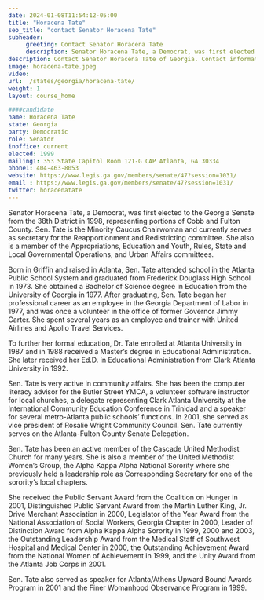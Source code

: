 ```yaml
---
date: 2024-01-08T11:54:12-05:00
title: "Horacena Tate"
seo_title: "contact Senator Horacena Tate"
subheader:
     greeting: Contact Senator Horacena Tate
     description: Senator Horacena Tate, a Democrat, was first elected to the Georgia Senate from the 38th District in 1998, representing portions of Cobb and Fulton County. Sen. Tate is the Minority Caucus Chairwoman and currently serves as secretary for the Reapportionment and Redistricting committee.
description: Contact Senator Horacena Tate of Georgia. Contact information for Horacena Tate includes email address, phone number, and mailing address.
image: horacena-tate.jpeg
video:
url:  /states/georgia/horacena-tate/
weight: 1
layout: course_home

####candidate
name: Horacena Tate
state: Georgia
party: Democratic
role: Senator
inoffice: current
elected: 1999
mailing1: 353 State Capitol Room 121-G CAP Atlanta, GA 30334
phone1: 404-463-8053
website: https://www.legis.ga.gov/members/senate/47?session=1031/
email : https://www.legis.ga.gov/members/senate/47?session=1031/
twitter: horacenatate
---
```


Senator Horacena Tate, a Democrat, was first elected to the Georgia Senate from the 38th District in 1998, representing portions of Cobb and Fulton County. Sen. Tate is the Minority Caucus Chairwoman and currently serves as secretary for the Reapportionment and Redistricting committee. She also is a member of the Appropriations, Education and Youth, Rules, State and Local Governmental Operations, and Urban Affairs committees.

Born in Griffin and raised in Atlanta, Sen. Tate attended school in the Atlanta Public School System and graduated from Frederick Douglass High School in 1973. She obtained a Bachelor of Science degree in Education from the University of Georgia in 1977. After graduating, Sen. Tate began her professional career as an employee in the Georgia Department of Labor in 1977, and was once a volunteer in the office of former Governor Jimmy Carter. She spent several years as an employee and trainer with United Airlines and Apollo Travel Services.

To further her formal education, Dr. Tate enrolled at Atlanta University in 1987 and in 1988 received a Master’s degree in Educational Administration. She later received her Ed.D. in Educational Administration from Clark Atlanta University in 1992.

Sen. Tate is very active in community affairs. She has been the computer literacy advisor for the Butler Street YMCA, a volunteer software instructor for local churches, a delegate representing Clark Atlanta University at the International Community Education Conference in Trinidad and a speaker for several metro-Atlanta public schools’ functions. In 2001, she served as vice president of Rosalie Wright Community Council. Sen. Tate currently serves on the Atlanta-Fulton County Senate Delegation.

Sen. Tate has been an active member of the Cascade United Methodist Church for many years. She is also a member of the United Methodist Women’s Group, the Alpha Kappa Alpha National Sorority where she previously held a leadership role as Corresponding Secretary for one of the sorority’s local chapters.

She received the Public Servant Award from the Coalition on Hunger in 2001, Distinguished Public Servant Award from the Martin Luther King, Jr. Drive Merchant Association in 2000, Legislator of the Year Award from the National Association of Social Workers, Georgia Chapter in 2000, Leader of Distinction Award from Alpha Kappa Alpha Sorority in 1999, 2000 and 2003, the Outstanding Leadership Award from the Medical Staff of Southwest Hospital and Medical Center in 2000, the Outstanding Achievement Award from the National Women of Achievement in 1999, and the Unity Award from the Atlanta Job Corps in 2001.

Sen. Tate also served as speaker for Atlanta/Athens Upward Bound Awards Program in 2001 and the Finer Womanhood Observance Program in 1999.
